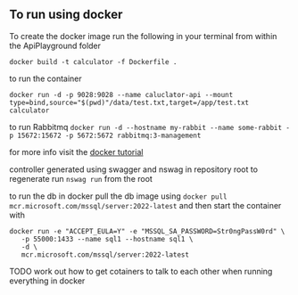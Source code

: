 ## To run using docker

To create the docker image run the following in your terminal from within the ApiPlayground folder 

```docker build -t calculator -f Dockerfile .```

to run the container

```docker run -d -p 9028:9028 --name caluclator-api --mount type=bind,source="$(pwd)"/data/test.txt,target=/app/test.txt calculator```

to run Rabbitmq
```docker run -d --hostname my-rabbit --name some-rabbit -p 15672:15672 -p 5672:5672 rabbitmq:3-management```

for more info visit the [docker tutorial](https://docs.microsoft.com/en-us/dotnet/core/docker/build-container?tabs=linux)

controller generated using swagger and nswag in repository root 
to regenerate run ```nswag run``` from the root

to run the db in docker pull the db image using
```docker pull mcr.microsoft.com/mssql/server:2022-latest```
and then start the container with 

```
docker run -e "ACCEPT_EULA=Y" -e "MSSQL_SA_PASSWORD=Str0ngPassW0rd" \
   -p 55000:1433 --name sql1 --hostname sql1 \
   -d \
   mcr.microsoft.com/mssql/server:2022-latest
```


TODO
work out how to get cotainers to talk to each other when running everything in docker
